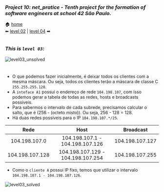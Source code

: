 ### _Project 10: net_pratice - Tenth project for the formation of software engineers at school 42 São Paulo._

🏠 [home](https://github.com/Vinicius-Santoro/42-formation-lvl2-10.net_pratice)<br>
⬅ [level 02](https://github.com/Vinicius-Santoro/42-formation-lvl2-10.net_pratice/blob/main/readmes/level02.md) | [level 04](https://github.com/Vinicius-Santoro/42-formation-lvl2-10.net_pratice/blob/main/readmes/level04.md) ➡
<h1></h1>

### _This is `level 03`:_

![level03_unsolved](https://user-images.githubusercontent.com/83036509/200192523-aabd0b76-8e0b-4e0a-a267-5015831e1a53.png)

<h1></h1>

- O que podemos fazer inicialmente, é deixar todos os clientes com a mesma máscara. Ou seja, todos os clientes terão a máscara de classe C `255.255.255.128`.
- A `inteface A1` possui o endereço de rede `104.198.107`, com isso podemos gerar a tabela de todas as redes, hosts e broadcasts possíveis.
- Para sabermos o intervalo de cada subrede, precisamos calcular o salto, que é (256 - (octeto misto)). Ou seja, 256 - 128 = 128.
- Há duas redes possíveis para o IP `104.198.107.*/25`.
 
<div align="center">

| Rede       |      Host     |  Broadcast |
|:----------:|:-------------:|:----------:|
|104.198.107.0|104.198.107.1 - 104.198.107.126|104.198.107.127
|104.198.107.128|104.198.107.129 - 104.198.107.254|104.198.107.255

</div>

- Como o `cliente A` possui IP fixo, temos que utilizar o intervalo `104.198.107.1 - 104.198.107.126`.

![level03_solved](https://user-images.githubusercontent.com/83036509/200192865-84393901-7a6a-4bb2-b338-fdb1f9888b5c.png)


